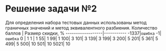 # Решение задачи №2
Для определения набора тестовых данных использованы метод граничных значений и метод эквивалентного разбиения.
Количество баллов | Размер скидки, % 
------------------|-----------
-1337|`ошибка`
-1|`ошибка`
0 | 1 
1 | 1 
55| 1 
99| 1 
100| 3 
101| 3 
139| 3 
199| 3 
200| 5 
201| 5
361| 5
499| 5
500| 10
501| 10
5021| 10
